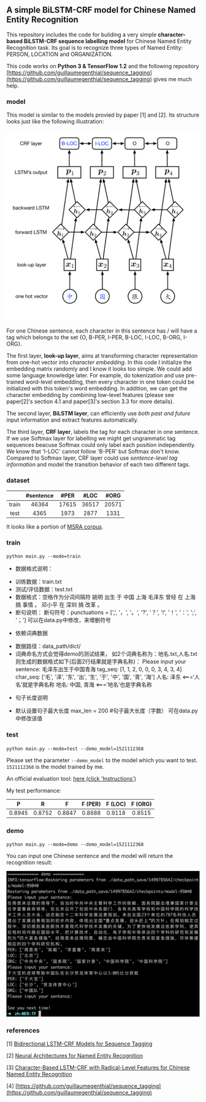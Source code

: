 ## A simple BiLSTM-CRF model for Chinese Named Entity Recognition

This repository includes the code for buliding a very simple __character-based BiLSTM-CRF sequence labelling model__ for Chinese Named Entity Recognition task. Its goal is to recognize three types of Named Entity: PERSON, LOCATION and ORGANIZATION.

This code works on __Python 3 & TensorFlow 1.2__ and the following repository [https://github.com/guillaumegenthial/sequence_tagging](https://github.com/guillaumegenthial/sequence_tagging) gives me much help.

### model

This model is similar to the models provied by paper [1] and [2]. Its structure looks just like the following illustration:

![Network](./pics/pic1.png)

For one Chinese sentence, each character in this sentence has / will have a tag which belongs to the set {O, B-PER, I-PER, B-LOC, I-LOC, B-ORG, I-ORG}.

The first layer, __look-up layer__, aims at transforming character representation from one-hot vector into *character embedding*. In this code I initialize the embedding matrix randomly and I know it looks too simple. We could add some language knowledge later. For example, do tokenization and use pre-trained word-level embedding, then every character in one token could be initialized with this token's word embedding. In addition, we can get the character embedding by combining low-level features (please see paper[2]'s section 4.1 and paper[3]'s section 3.3 for more details).

The second layer, __BiLSTM layer__, can efficiently use *both past and future* input information and extract features automatically.

The third layer, __CRF layer__,  labels the tag for each character in one sentence. If we use Softmax layer for labelling we might get ungrammatic tag sequences beacuse Softmax could only label each position independently. We know that 'I-LOC' cannot follow 'B-PER' but Softmax don't know. Compared to Softmax layer, CRF layer could use *sentence-level tag information* and model the transition behavior of each two different tags.


### dataset
|    | #sentence | #PER | #LOC | #ORG |
| :----: | :---: | :---: | :---: | :---: |
| train  | 46364 | 17615 | 36517 | 20571 |
| test   | 4365  | 1973  | 2877  | 1331  |

It looks like a portion of [MSRA corpus](http://sighan.cs.uchicago.edu/bakeoff2006/).

### train

`python main.py --mode=train `

  * 数据格式说明：
   - 训练数据：train.txt
   - 测试/评估数据：test.txt
   - 数据格式：空格作为分词间隔符
     姚明 出生 于 中国 上海
     毛泽东 曾经 在 上海 搞 事情 。 邓小平 在 深圳 搞 改革 。
   - 断句说明：
       断句符号：punctuations = [',', '，', '。', '?', '？', '!', '！', '：', ';', '；']
       可以在data.py中修改，来增删符号

  * 依赖词典数据
   - 数据路径：data_path/dict/
   - 词典命名方式会觉得demo的测试结果，
     如2个词典名称为：地名.txt,人名.txt
     则生成的数据格式如下(后面2行结果就是字典名称)：
       Please input your sentence:
       毛泽东出生于中国青海
       tag_seq: [1, 1, 2, 0, 0, 0, 3, 4, 3, 4]
       char_seq: ['毛', '泽', '东', '出', '生', '于', '中', '国', '青', '海']
       人名: 泽东            <===‘人名’就是字典名称
       地名: 中国, 青海      <===‘地名’也是字典名称

  * 句子长度说明
   - 默认设置句子最大长度
       max_len = 200 #句子最大长度（字数）
       可在data.py中修改该值


### test

`python main.py --mode=test --demo_model=1521112368`

Please set the parameter `--demo_model` to the model which you want to test. `1521112368` is the model trained by me. 

An official evaluation tool: [here (click 'Instructions')](http://sighan.cs.uchicago.edu/bakeoff2006/)

My test performance:

| P     | R     | F     | F (PER)| F (LOC)| F (ORG)|
| :---: | :---: | :---: | :---: | :---: | :---: |
| 0.8945 | 0.8752 | 0.8847 | 0.8688 | 0.9118 | 0.8515


### demo

`python main.py --mode=demo --demo_model=1521112368`

You can input one Chinese sentence and the model will return the recognition result:

![demo_pic](./pics/pic2.png)



### references

\[1\] [Bidirectional LSTM-CRF Models for Sequence Tagging](https://arxiv.org/pdf/1508.01991v1.pdf)

\[2\] [Neural Architectures for Named Entity Recognition](http://aclweb.org/anthology/N16-1030)

\[3\] [Character-Based LSTM-CRF with Radical-Level Features for Chinese Named Entity Recognition](http://www.nlpr.ia.ac.cn/cip/ZhangPublications/dong-nlpcc-2016.pdf)

\[4\] [https://github.com/guillaumegenthial/sequence_tagging](https://github.com/guillaumegenthial/sequence_tagging)  
